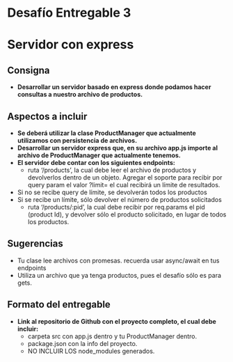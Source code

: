 # Desafío Entregable 3

# ****Servidor con express****

## **Consigna**

- **Desarrollar un servidor basado en express donde podamos hacer consultas a nuestro archivo de productos.**

## **Aspectos a incluir**

- **Se deberá utilizar la clase ProductManager que actualmente utilizamos con persistencia de archivos.**
- **Desarrollar un servidor express que, en su archivo app.js importe al archivo de ProductManager que actualmente tenemos.**
- **El servidor debe contar con los siguientes endpoints:**
    - ruta ‘/products’, la cual debe leer el archivo de productos y devolverlos dentro de un objeto. Agregar el soporte para recibir por query param el valor ?limit= el cual recibirá un límite de resultados.
- Si no se recibe query de límite, se devolverán todos los productos
- Si se recibe un límite, sólo devolver el número de productos solicitados
    - ruta ‘/products/:pid’, la cual debe recibir por req.params el pid (product Id), y devolver sólo el producto solicitado, en lugar de todos los productos. 


## **Sugerencias**

- Tu clase lee archivos con promesas. recuerda usar async/await en tus endpoints
- Utiliza un archivo que ya tenga productos, pues el desafío sólo es para gets.

## **Formato del entregable**

- **Link al repositorio de Github con el proyecto completo, el cual debe incluir:**
    - carpeta src con app.js dentro y tu ProductManager dentro.
    - package.json con la info del proyecto.
    - NO INCLUIR LOS node_modules generados.